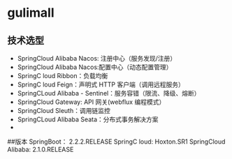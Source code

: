 # gulimall

## 技术选型
- SpringCloud Alibaba Nacos: 注册中心（服务发现/注册）
- SpringCloud Alibaba Nacos:配置中心（动态配置管理）
- SpringC loud Ribbon：负载均衡
- SpringC loud Feign：声明式 HTTP 客户端（调用远程服务）
- SpringCLoud Alibaba - Sentinel：服务容错（限流、降级、熔断）
- SpringCloud Gateway: API 网关(webflux 编程模式）
- SpringCloud Sleuth：调用链监控
- SpringCLoud Alibaba Seata：分布式事务解决方案
- 
##版本
SpringBoot： 2.2.2.RELEASE
SpringC loud: Hoxton.SR1
SpringCloud Alibaba: 2.1.0.RELEASE
